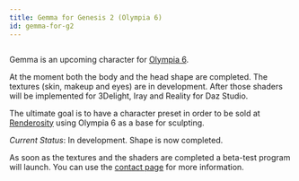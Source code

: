 ```yaml
---
title: Gemma for Genesis 2 (Olympia 6)
id: gemma-for-g2
---
```


<div id="carousel-example-generic" class="carousel slide" data-ride="carousel">

<!-- Wrapper for slides -->
<div class="carousel-inner" role="listbox">
<div class="item active">
<img data-src="//res.cloudinary.com/mattiascibien/image/upload/c_crop,g_north,h_500,w_1500/v1445282519/sam-frame_nozzm7.png" 
class="img-responsive cld-responsive" />
</div>
<div class="item">
<img data-src="//res.cloudinary.com/mattiascibien/image/upload/c_crop,g_north,h_500,w_1500/v1445492360/gemma-glam_uzjhio.png" 
class="img-responsive cld-responsive" />
</div>
<div class="item">
<img data-src="//res.cloudinary.com/mattiascibien/image/upload/c_crop,g_north,h_500,w_1500/v1445671478/gemma-pinup_nre09d.png" 
class="img-responsive cld-responsive" />
</div>
</div>
</div>

Gemma is an upcoming character for [Olympia 6](http://www.daz3d.com/olympia-for-genesis-2-female).

At the moment both the body and the head shape are completed. The textures (skin, makeup and eyes)
are in development. After those shaders will be implemented for 3Delight, Iray and Reality for Daz Studio.

The ultimate goal is to have a character preset in order to be sold at [Renderosity](https://www.renderosity.com/?AID=4909)
using Olympia 6 as a base for sculpting. 

*Current Status*: In development. Shape is now completed.

As soon as the textures and the shaders are completed a beta-test program will launch. 
You can use the [contact page](/contact) for more information.